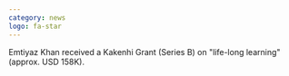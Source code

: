 ```yaml
---
category: news
logo: fa-star
---
```


Emtiyaz Khan received a Kakenhi Grant (Series B) on "life-long learning" (approx. USD 158K).
